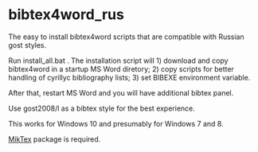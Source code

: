 # bibtex4word_rus
The easy to install bibtex4word scripts that are compatible with Russian gost styles.

Run install_all.bat <path to folder you want to install scripts>. The installation script will 1) download and copy bibtex4word in a startup MS Word diretory; 2) copy scripts for better handling of cyrillyc bibliography lists; 3) set BIBEXE environment variable.

After that, restart MS Word and you will have additional bibtex panel. 

Use gost2008/l as a bibtex style for the best experience.

This works for Windows 10 and presumably for Windows 7 and 8.

[MikTex](https://miktex.org/download) package is required.

